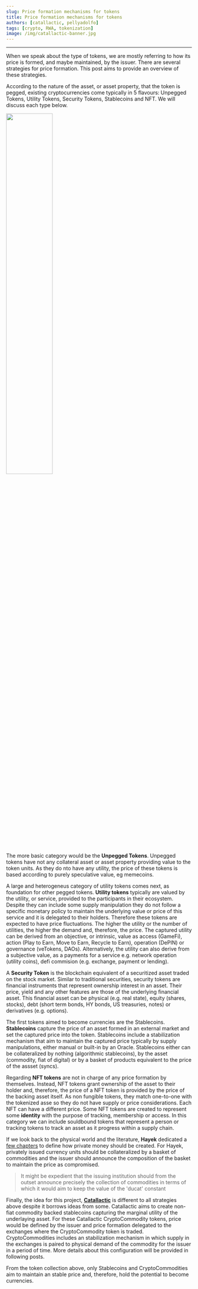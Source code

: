 ```yaml
---
slug: Price formation mechanisms for tokens
title: Price formation mechanisms for tokens
authors: [catallactic, pellyadolfo]
tags: [crypto, RWA, tokenization]
image: /img/catallactic-banner.jpg
---
```

---

When we speak about the type of tokens, we are mostly referring to how its price is formed, and maybe maintained, by the issuer. There are several strategies for price formation. This post aims to provide an overview of these strategies.

<!-- truncate -->

According to the nature of the asset, or asset property, that the token is pegged, existing cryptocurrencies come typically in 5 flavours: Unpegged Tokens, Utility Tokens, Security Tokens, Stablecoins and NFT. We will discuss each type below.

<div style={{textAlign: 'center'}}>
	<img src="/img/tokenization_maturity_model_seal.svg" width="50%"></img>
</div>
<br/>
<br/>

The more basic category would be the <b>Unpegged Tokens</b>. Unpegged tokens have not any collateral asset or asset property providing value to the token units. As they do nto have any utility, the price of these tokens is based according to purely speculative value, eg memecoins.

A large and heterogeneus category of utility tokens comes next, as foundation for other pegged tokens. <b>Utility tokens</b> typically are valued by the utility, or service, provided to the participants in their ecosystem. Despite they can include some supply manipulation they do not follow a specific monetary policy to maintain the underlying value or price of this service and it is delegated to their holders. Therefore these tokens are expected to have price fluctuations. The higher the utility or the number of utilities, the higher the demand and, therefore, the price. The captured utility can be derived from an objective, or intrinsic, value as access (GameFi), action (Play to Earn, Move to Earn, Recycle to Earn), operation (DePIN) or governance (veTokens, DAOs). Alternatively, the utility can also derive from a subjective value, as a payments for a service e.g. network operation (utility coins), defi commision (e.g. exchange, payment or lending). 

A <b>Security Token</b> is the blockchain equivalent of a securitized asset traded on the stock market. Similar to traditional securities, security tokens are financial instruments that represent ownership interest in an asset. Their price, yield and any other features are those of the underlying financial asset. This financial asset can be physical (e.g. real state), equity (shares, stocks), debt (short term bonds, HY bonds, US treasuries, notes) or derivatives (e.g. options).

The first tokens aimed to become currencies are the Stablecoins. <b>Stablecoins</b> capture the price of an asset formed in an external market and set the captured price into the token.  Stablecoins include a stabilization mechanism that aim to maintain the captured price typically by supply manipulations, either manual or built-in by an Oracle. Stablecoins either can be collateralized by nothing (algorithmic stablecoins), by the asset (commodity, fiat of digital) or by a basket of products equivalent to the price of the assset (syncs).

Regarding <b>NFT tokens</b> are not in charge of any price formation by themselves. Instead, NFT tokens grant ownership of the asset to their holder and, therefore, the price of a NFT token is provided by the price of the backing asset itself. As non fungible tokens, they match one-to-one with the tokenized asse so they do not have supply or price considerations. Each NFT can have a different price. Some NFT tokens are created to represent some <b>identity</b> with the purpose of tracking, membership or access. In this category we can include souldbound tokens that represent a person or tracking tokens to track an asset as it progress within a supply chain.

If we look back to the physical world and the literature, <b>Hayek</b> dedicated a <a href="https://mises.org/library/denationalisation-money-argument-refined">few chapters</a> to define how private money should be created. For Hayek, privately issued currency units should be collateralized by a basket of commodities and the issuer should announce the composition of the basket to maintain the price as compromised.

> It might be expedient that the issuing institution should from the outset announce precisely the collection of commodities in terms of which it would aim to keep the value of the 'ducat' constant

Finally, the idea for this project, <a href="https://www.catallactic.org/"><b>Catallactic</b></a> is different to all strategies above despite it borrows ideas from some. Catallactic aims to create non-fiat commodity backed stablecoins capturing the marginal utility of the underlaying asset. For these Catallactic CryptoCommodity tokens, price would be defined by the issuer and price formation delegated to the exchanges where the CryptoCommodity token is traded. CryptoCommodities includes an stabilization mechanism in which supply in the exchanges is paired to  physical demand of the commodity for the issuer in a period of time. More details about this configuration will be provided in following posts.

From the token collection above, only Stablecoins and CryptoCommodities aim to maintain an stable price and, therefore, hold the potential to become currencies.
<br/>